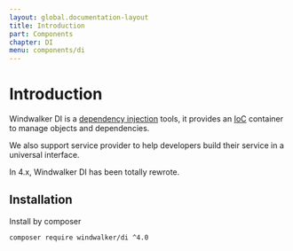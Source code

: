 ```yaml
---
layout: global.documentation-layout
title: Introduction
part: Components
chapter: DI
menu: components/di
---
```


# Introduction

Windwalker DI is a [dependency injection](http://en.wikipedia.org/wiki/Dependency_injection) tools,
it provides an [IoC](http://en.wikipedia.org/wiki/Inversion_of_control) container to manage objects and dependencies.

We also support service provider to help developers build their service in a universal interface.

In 4.x, Windwalker DI has been totally rewrote.

## Installation

Install by composer

```bash
composer require windwalker/di ^4.0
```




